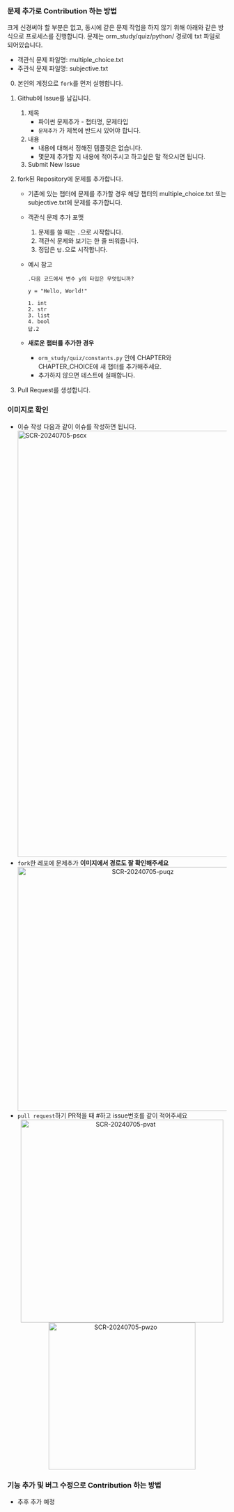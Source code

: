### 문제 추가로 Contribution 하는 방법

크게 신경써야 할 부분은 없고, 동시에 같은 문제 작업을 하지 않기 위해 아래와 같은 방식으로 프로세스를 진행합니다.
문제는 orm_study/quiz/python/ 경로에 txt 파일로 되어있습니다.

- 객관식 문제 파일명: multiple_choice.txt
- 주관식 문제 파일명: subjective.txt

0. 본인의 계정으로 `fork`를 먼저 실행합니다.
1. Github에 Issue를 남깁니다.
   1. 제목
      - 파이썬 문제추가 - 챕터명, 문제타입
      - `문제추가` 가 제목에 반드시 있어야 합니다.
   2. 내용
      - 내용에 대해서 정해진 템플릿은 없습니다.
      - 몇문제 추가할 지 내용에 적어주시고 하고싶은 말 적으시면 됩니다.
   3. Submit New Issue
2. fork된 Repository에 문제를 추가합니다.

   - 기존에 있는 챕터에 문제를 추가할 경우 해당 챕터의 multiple_choice.txt 또는 subjective.txt에 문제를 추가합니다.
   - 객관식 문제 추가 포맷
     1. 문제를 쓸 때는 `.`으로 시작합니다.
     2. 객관식 문제와 보기는 한 줄 띄워줍니다.
     3. 정답은 `답.`으로 시작합니다.
   - 예시 참고

     ```
     .다음 코드에서 변수 y의 타입은 무엇입니까?

     y = "Hello, World!"

     1. int
     2. str
     3. list
     4. bool
     답.2
     ```

   - **새로운 챕터를 추가한 경우**
     - `orm_study/quiz/constants.py` 안에 CHAPTER와 CHAPTER_CHOICE에 새 챕터를 추가해주세요.
     - 추가하지 않으면 테스트에 실패합니다.

3. Pull Request를 생성합니다.

### 이미지로 확인

- 이슈 작성
  다음과 같이 이슈를 작성하면 됩니다.
  <img width="977" alt="SCR-20240705-pscx" src="https://github.com/Jungminchae/orm-study/assets/60789129/d96b0e46-e213-42ad-b96e-6d342d9435da">
- `fork`한 레포에 문제추가
  **이미지에서 경로도 잘 확인해주세요**
  <div align="center">
    <img width="559" alt="SCR-20240705-puqz" src="https://github.com/Jungminchae/orm-study/assets/60789129/88de4317-7791-4389-a637-bd3d5e758952">
  </div>
- `pull request`하기
  PR적을 때 #하고 issue번호를 같이 적어주세요
  <div align="center">
    <img width="465" alt="SCR-20240705-pvat" src="https://github.com/Jungminchae/orm-study/assets/60789129/14c0810f-5897-4c94-b033-85c077ca1313">
    <img width="337" alt="SCR-20240705-pwzo" src="https://github.com/Jungminchae/orm-study/assets/60789129/ba237894-8334-42cd-a3ee-6ca8fdb3e340">
  </div>

### 기능 추가 및 버그 수정으로 Contribution 하는 방법

- 추후 추가 예정
